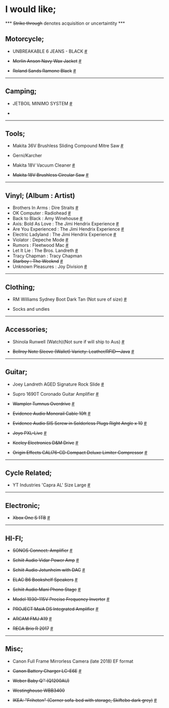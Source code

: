 

# I would like;

*** ~~Strike through~~ denotes acquisition or uncertaintity ***

## Motorcycle;

- UNBREAKABLE 6 JEANS - BLACK [#](https://www.saint.cc/unbreakable-6-jeans-black-coated)

- ~~Merlin Anson Navy Wax Jacket~~ [#](https://www.bikebiz.com.au/merlin-anson-navy-wax-jacket)

- ~~Roland Sands Ramone Black~~ [#](https://www.rolandsands.com/product/533/ramone/black)

---

## Camping;

- JETBOIL MINIMO SYSTEM [#](https://www.anacondastores.com/camping-hiking/camp-cooking/camp-cooking-appliances/jetboil-minimo-system/BP90079036)

- 

---

## Tools;

- Makita 36V Brushless Sliding Compound Mitre Saw [#](https://www.totaltools.com.au/brands/makita/18vx2-brushless-sliding-compound-mitre-saw-skin-with-bonus)

- Gerni/Karcher

- Makita 18V Vacuum Cleaner [#](https://www.totaltools.com.au/114518-makita-18v-650ml-vacuum-cleaner-bare-dcl181fzwx)

- ~~Makita 18V Brushless Circular Saw~~ [#](https://www.totaltools.com.au/power-tools/cordless-tools/circular-saws/98920-makita-18v-brushless-165mm-circular-saw-dhs680z)

---

## Vinyl; (Album : Artist)

- Brothers In Arms : Dire Straits [#]()
- OK Computer : Radiohead [#]()
- Back to Black : Amy Winehouse [#]()
- Axis: Bold As Love : The Jimi Hendrix Experience [#]()
- Are You Experienced : The Jimi Hendrix Experience [#]()
- Electric Ladyland : The Jimi Hendrix Experience [#]()
- Violator : Depeche Mode [#]()
- Rumors : Fleetwood Mac [#]()
- Let It Lie : The Bros. Landreth [#]()
- Tracy Chapman : Tracy Chapman
- ~~Starboy : The Weeknd~~ [#]()
- Unknown Pleasures : Joy Division [#]()

---

## Clothing;

- RM Williams Sydney Boot Dark Tan (Not sure of size) [#](http://www.rmwilliams.com.au/sydney-boot/B544Y_13FGCW06.html?lang=en_AU#lang=en_AU&start=1)

- Socks and undies

---

## Accessories;

- Shinola Runwell (Watch)(Not sure if will ship to Aus) [#](https://www.shinola.com/mens/watches/all/the-runwell/therunwell47-leather-band-watch-s038.html)

- ~~Bellroy Note Sleeve (Wallet) Variety: Leather/RFID—Java~~ [#](https://bellroy.com/products/note-sleeve-wallet/leather_rfid/java#image-6)

---

## Guitar;

- Joey Landreth AGED Signature Rock Slide [#](http://www.therockslide.com/shop/the-bros-landreth/)

- Supro 1690T Coronado Guitar Amplifier [#](https://www.pedalempire.com.au/products/1690t-coronado)

- ~~Wampler Tumnus Overdrive~~ [#](https://www.pedalempire.com.au/products/tumnus-mythical-overdrive)

- ~~Evidence Audio Monorail Cable 10ft~~ [#](https://www.pedalempire.com.au/collections/cables/products/evidence-audio-monorail-cable-to-suit-sis-plugs)

- ~~Evidence Audio SIS Screw in Solderless Plugs Right Angle x 10~~ [#](https://www.pedalempire.com.au/collections/cables/products/evidence-audio-sis-screw-in-solderless-1-4-plugs?variant=32621355594)

- ~~Joyo PXL-Live~~ [#](https://www.artistguitars.com.au/buy/joyo-pxl-live-multiple-efx-loop-pedal-system-with/12454)

- ~~Keeley Electronics D&M Drive~~ [#](https://www.pedalempire.com.au/products/keeley-electronics-d-m-drive-pre-order)

- ~~Origin Effects CALI76-CD Compact Deluxe Limiter Compressor~~ [#](https://www.pedalempire.com.au/products/cali76-cd-compact-series-limiter-compressor)

---

## Cycle Related;

- YT Industries 'Capra AL' Size Large [#](https://au.yt-industries.com/detail/index/sArticle/1309/sCategory/342)

---

## Electronic;

- ~~Xbox One S 1TB~~ [#]()

---

## HI-FI;

- ~~SONOS Connect: Amplifier~~ [#](https://addictedtoaudio.com.au/products/sonos-connect-amplifier)

- ~~Schiit Audio Vidar Power Amp~~ [#](https://addictedtoaudio.com.au/products/schiit-audio-vidar-stereo-mono-power-amplifier)

- ~~Schiit Audio Jotunheim with DAC~~ [#](https://addictedtoaudio.com.au/products/schiit-audio-jotunheim-balanced-headphone-amplifier-no-module?variant=28770649347)

- ~~ELAC B6 Bookshelf Speakers~~ [#](https://www.apollohifi.com.au/elac-debut-b6-bookshelf-speaker.html)

- ~~Schiit Audio Mani Phono Stage~~ [#](https://addictedtoaudio.com.au/products/schiit-audio-mani-phono-stage)

- ~~Model 1930-115V Precise Frequency Inverter~~ [#](http://www.kensclockclinic.com/products/1930-115v/)

- ~~PROJECT MaiA DS Integrated Amplifier~~ [#](https://www.apollohifi.com.au/audio/stereo-amplifiers-receivers/project-maia-ds-integrated-stereo-amplifier.html)

- ~~ARCAM FMJ A19~~ [#](https://www.apollohifi.com.au/audio/stereo-amplifiers-receivers/arcam-fmj-a19-stereo-amplifier.html)

- ~~REGA Brio R 2017~~ [#](https://www.apollohifi.com.au/rega-brio-r-2017-integrated-amplifier.html)

---

## Misc;

- Canon Full Frame Mirrorless Camera (late 2018) EF format

- ~~Canon Battery Charger LC-E6E~~ [#](https://store.canon.com.au/battery-charger-lc-e6e.html)

- ~~Weber Baby Q™ (Q1200AU)~~

- ~~Westinghouse WBB3400~~

- ~~IKEA: "Friheten" (Corner sofa-bed with storage, Skiftebo dark grey)~~ [#](http://www.ikea.com/au/en/catalog/products/S09216703/#/S09216755)


